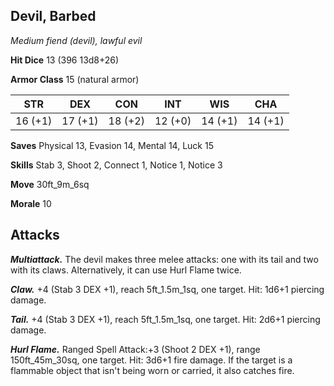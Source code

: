## Devil, Barbed

*Medium fiend (devil), lawful evil*

**Hit Dice** 13 (396 13d8+26)

**Armor Class** 15 (natural armor)

| STR     | DEX     | CON     | INT     | WIS     | CHA     |
|---------|---------|---------|---------|---------|---------|
| 16 (+1) | 17 (+1) | 18 (+2) | 12 (+0) | 14 (+1) | 14 (+1) |

**Saves** Physical 13, Evasion 14, Mental 14, Luck 15

**Skills** Stab 3, Shoot 2, Connect 1, Notice 1, Notice 3

**Move** 30ft_9m_6sq

**Morale** 10

## Attacks

***Multiattack.*** The devil makes three melee attacks: one with its tail and two with its claws. Alternatively, it can use Hurl Flame twice.

***Claw.*** +4 (Stab 3 DEX +1), reach 5ft_1.5m_1sq, one target. Hit: 1d6+1 piercing damage.

***Tail.*** +4 (Stab 3 DEX +1), reach 5ft_1.5m_1sq, one target. Hit: 2d6+1 piercing damage.

***Hurl Flame.*** Ranged Spell Attack:+3 (Shoot 2 DEX +1), range 150ft_45m_30sq, one target. Hit: 3d6+1 fire damage. If the target is a flammable object that isn't being worn or carried, it also catches fire.

